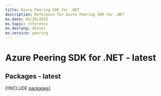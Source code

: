 ```yaml
---
title: Azure Peering SDK for .NET
description: Reference for Azure Peering SDK for .NET
ms.date: 05/26/2025
ms.topic: reference
ms.devlang: dotnet
ms.service: peering
---
```

# Azure Peering SDK for .NET - latest
## Packages - latest
[!INCLUDE [packages](peering-index.md)]